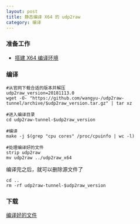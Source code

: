 ```yaml
---
layout: post
title: 静态编译 X64 的 udp2raw
category: 编译
---
```


### 准备工作
- [搭建 X64 编译环境](/编译/2019/11/23/x64-environment.html)

### 编译
```shell
#从官网下载合适的版本并解压
udp2raw_version=20181113.0
wget -O- "https://github.com/wangyu-/udp2raw-tunnel/archive/$udp2raw_version.tar.gz" | tar xz

#进入编译目录
cd udp2raw-tunnel-$udp2raw_version

#编译
make -j $(grep "cpu cores" /proc/cpuinfo | wc -l)

#处理编译好的文件
strip udp2raw
mv udp2raw ../udp2raw_x64
```

编译完之后，就可以删除源文件了
```shell
cd ..
rm -rf udp2raw-tunnel-$udp2raw_version
```

### 下载
[编译好的文件](/assets/udp2raw_x64)
